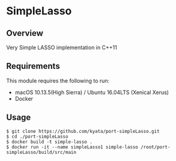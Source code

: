 SimpleLasso
===

## Overview

Very Simple LASSO implementation in C++11

## Requirements

This module requires the following to run:

- macOS 10.13.5(High Sierra) / Ubuntu 16.04LTS (Xenical Xerus)
- Docker

## Usage
    $ git clone https://github.com/kyata/port-simpleLasso.git
    $ cd ./port-simpleLasso
    $ docker build -t simple-lasso .
    $ docker run -it --name simpleLasso1 simple-lasso /root/port-simpleLasso/build/src/main

